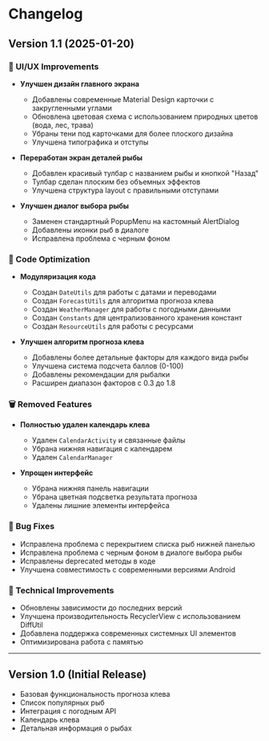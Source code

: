 # Changelog

## Version 1.1 (2025-01-20)

### 🎨 UI/UX Improvements
- **Улучшен дизайн главного экрана**
  - Добавлены современные Material Design карточки с закругленными углами
  - Обновлена цветовая схема с использованием природных цветов (вода, лес, трава)
  - Убраны тени под карточками для более плоского дизайна
  - Улучшена типографика и отступы

- **Переработан экран деталей рыбы**
  - Добавлен красивый тулбар с названием рыбы и кнопкой "Назад"
  - Тулбар сделан плоским без объемных эффектов
  - Улучшена структура layout с правильными отступами

- **Улучшен диалог выбора рыбы**
  - Заменен стандартный PopupMenu на кастомный AlertDialog
  - Добавлены иконки рыб в диалоге
  - Исправлена проблема с черным фоном

### 🔧 Code Optimization
- **Модуляризация кода**
  - Создан `DateUtils` для работы с датами и переводами
  - Создан `ForecastUtils` для алгоритма прогноза клева
  - Создан `WeatherManager` для работы с погодными данными
  - Создан `Constants` для централизованного хранения констант
  - Создан `ResourceUtils` для работы с ресурсами

- **Улучшен алгоритм прогноза клева**
  - Добавлены более детальные факторы для каждого вида рыбы
  - Улучшена система подсчета баллов (0-100)
  - Добавлены рекомендации для рыбалки
  - Расширен диапазон факторов с 0.3 до 1.8

### 🗑️ Removed Features
- **Полностью удален календарь клева**
  - Удален `CalendarActivity` и связанные файлы
  - Убрана нижняя навигация с календарем
  - Удален `CalendarManager`

- **Упрощен интерфейс**
  - Убрана нижняя панель навигации
  - Убрана цветная подсветка результата прогноза
  - Удалены лишние элементы интерфейса

### 🐛 Bug Fixes
- Исправлена проблема с перекрытием списка рыб нижней панелью
- Исправлена проблема с черным фоном в диалоге выбора рыбы
- Исправлены deprecated методы в коде
- Улучшена совместимость с современными версиями Android

### 📱 Technical Improvements
- Обновлены зависимости до последних версий
- Улучшена производительность RecyclerView с использованием DiffUtil
- Добавлена поддержка современных системных UI элементов
- Оптимизирована работа с памятью

---

## Version 1.0 (Initial Release)
- Базовая функциональность прогноза клева
- Список популярных рыб
- Интеграция с погодным API
- Календарь клева
- Детальная информация о рыбах
